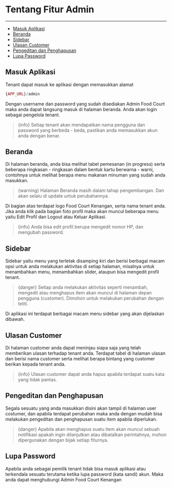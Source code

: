 # Tentang Fitur Admin

---

- [Masuk Aplikasi](#section-1)
- [Beranda](#section-2)
- [Sidebar](#section-3)
- [Ulasan Customer](#section-4)
- [Pengeditan dan Penghapusan](#section-9)
- [Lupa Password](#section-10)

<a name="section-1"></a>
## Masuk Aplikasi

Tenant dapat masuk ke aplikasi dengan memasukkan alamat 
```php
{APP_URL}/admin
```
Dengan username dan password yang sudah disediakan Admin Food Court maka anda dapat langsung masuk di halaman beranda. Anda akan login sebagai pengelola tenant.

> {info} Setiap tenant akan mendapatkan nama pengguna dan password yang berbeda - beda, pastikan anda memasukkan akun anda dengan benar.

<a name="section-2"></a>
## Beranda

Di halaman beranda, anda bisa melihat tabel pemesanan (in progress) serta beberapa ringkasan - ringkasan dalam bentuk kartu berwarna - warni, contohnya untuk melihat berapa menu makanan minuman yang sudah anda masukkan.

> {warning} Halaman Beranda masih dalam tahap pengembangan. Dan akan selalu di update untuk perubahannya.

Di bagian atas terdapat logo Food Court Kenangan, serta nama tenant anda. Jika anda klik pada bagian foto profil maka akan muncul beberapa menu yaitu Edit Profil dan Logout atau Keluar Aplikasi. <br>

> {info} Anda bisa edit profil berupa mengedit nomor HP, dan mengubah password.

<a name="section-3"></a>
## Sidebar

Sidebar yaitu menu yang terletak disamping kiri dan berisi berbagai macam opsi untuk anda melakukan aktivitas di setiap halaman, misalnya untuk menambahkan menu, menambahkan slider, ataupun bisa mengedit profil tenant.

> {danger} Setiap anda melakukan aktivitas seperti menambah, mengedit atau menghapus item akan muncul di halaman depan pengguna (customer). Dimohon untuk melakukan perubahan dengan teliti.

Di aplikasi ini terdapat berbagai macam menu sidebar yang akan dijelaskan dibawah.

<a name="section-4"></a>
## Ulasan Customer 

Di halaman customer anda dapat meninjau siapa saja yang telah memberikan ulasan terhadap tenant anda. Terdapat tabel di halaman ulasan dan berisi nama customer serta melihat berapa bintang yang customer berikan kepada tenant anda.

> {info} Ulasan customer dapat anda hapus apabila terdapat suatu kata yang tidak pantas.

<a name="section-9"></a>
## Pengeditan dan Penghapusan

Segala sesuatu yang anda masukkan disini akan tampil di halaman user costumer, dan apabila terdapat perubahan maka anda dengan mudah bisa melakukan pengeditan dan penghapusan suatu item apabila diperlukan.

> {danger} Apabila akan menghapus suatu item akan muncul sebuah notifikasi apakah ingin dilanjutkan atau dibatalkan perintahnya, mohon dipergunakan dengan bijak setiap fiturnya.

<a name="section-10"></a>
## Lupa Password

Apabila anda sebagai pemilik tenant tidak bisa masuk aplikasi atau terkendala sesuatu terutama ketika lupa password (kata sandi) akun. Maka anda dapat menghubungi Admin Food Court Kenangan
